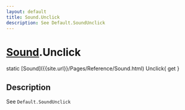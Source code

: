 ```yaml
---
layout: default
title: Sound.Unclick
description: See Default.SoundUnclick
---
```

# [Sound]({{site.url}}/Pages/Reference/Sound.html).Unclick

<div class='signature' markdown='1'>
static [Sound]({{site.url}}/Pages/Reference/Sound.html) Unclick{ get }
</div>

## Description
See `Default.SoundUnclick`

